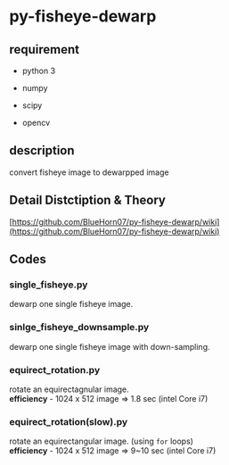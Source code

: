 # py-fisheye-dewarp

## requirement
- python 3

- numpy
- scipy
- opencv


## description
convert fisheye image to dewarpped image

## Detail Distctiption & Theory
[https://github.com/BlueHorn07/py-fisheye-dewarp/wiki](https://github.com/BlueHorn07/py-fisheye-dewarp/wiki)


## Codes
### single_fisheye.py
dewarp one single fisheye image.

### sinlge_fisheye_downsample.py
dewarp one single fisheye image with down-sampling.

### equirect_rotation.py
rotate an equirectagnular image.  
**efficiency** - 1024 x 512 image => 1.8 sec (intel Core i7)

### equirect_rotation(slow).py
rotate an equirectangular image. (using `for` loops)  
**efficiency** - 1024 x 512 image => 9~10 sec (intel Core i7)
